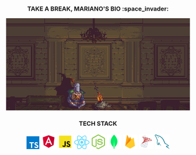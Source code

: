 <div align="center">
   <h3>TAKE A BREAK, MARIANO'S BIO :space_invader:</h3> 
</div>

<div align="center">
   <img src="https://github.com/RiveraMariano/riveramariano/blob/main/darksouls.gif" width="630">
</div>

<!-- TECH STACK -->
<div align="center">
   <h3>TECH STACK</h3>
   <img src="https://github.com/RiveraMariano/riveramariano/blob/main/tech-stack/typescript-logo.png" alt="Typescript" width="35" height="35" />
   <img src="https://github.com/RiveraMariano/riveramariano/blob/main/tech-stack/angular-logo.png" alt="Angular" width="43" height="43" />
   <img src="https://github.com/RiveraMariano/riveramariano/blob/main/tech-stack/js-logo.png" alt="JavaScript"  width="40" height="40" />
   <img src="https://github.com/RiveraMariano/riveramariano/blob/main/tech-stack/react-logo.png" alt="React.js" width="43" height="37" />
   <img src="https://github.com/RiveraMariano/riveramariano/blob/main/tech-stack/nodejs-logo.png" alt="Node.js" width="40" height="40" />
   <img src="https://github.com/RiveraMariano/riveramariano/blob/main/tech-stack/mongodb-logo.png" alt="MongoDB" width="40" height="40" />
   <img src="https://github.com/RiveraMariano/riveramariano/blob/main/tech-stack/firebase-logo.png" alt="Google Firebase" width="40" height="40" />
   <img src="https://github.com/RiveraMariano/riveramariano/blob/main/tech-stack/sql-logo.png" alt="SQL Server" width="40" height="40" />
   <img src="https://github.com/RiveraMariano/riveramariano/blob/main/tech-stack/mysql-logo.png" alt="SQL Server" width="40" height="40" />
</div>
<!-- FIN TECH STACK -->
